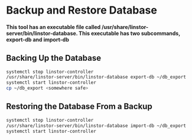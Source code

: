 # Backup and Restore Database
#### This tool has an executable file called /usr/share/linstor-server/bin/linstor-database. This executable has two subcommands, export-db and import-db
## Backing Up the Database
```bash
systemctl stop linstor-controller
/usr/share/linstor-server/bin/linstor-database export-db ~/db_export
systemctl start linstor-controller
cp ~/db_export <somewhere safe>
```
## Restoring the Database From a Backup
```bash
systemctl stop linstor-controller
/usr/share/linstor-server/bin/linstor-database import-db ~/db_export
systemctl start linstor-controller
```

